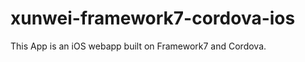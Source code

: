 xunwei-framework7-cordova-ios
=============================
This App is an iOS webapp built on Framework7 and Cordova.